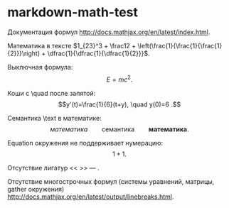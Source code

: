 # markdown-math-test

Документация формул http://docs.mathjax.org/en/latest/index.html.

Математика в тексте $1_{23}^3 + \frac12 + \left(\frac{1}{\frac{1}{\frac{1}{2}}}\right) + \dfrac{1}{\dfrac{1}{\dfrac{1}{2}}}$.

Выключная формула: $$E=mc^2 .$$

Коши с \quad после запятой: $$y'(t)=\frac{1}{6}(t+y), \quad y(0)=6 .$$

Семантика \text в математике: $$математика \qquad \text{семантика} \qquad \mathbf{математика}.$$

Equation окружения не поддерживает нумерацию: $$\begin{equation}1+1\end{equation} .$$

Отсутствие лигатур $\text{<< >> ---}$ .

Отсутствие многострочных формул (системы уравнений, матрицы, gather окружения) http://docs.mathjax.org/en/latest/output/linebreaks.html.

